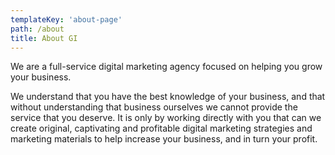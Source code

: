 ```yaml
---
templateKey: 'about-page'
path: /about
title: About GI
---
```

We are a full-service digital marketing agency focused on helping you grow your business. 

We understand that you have the best knowledge of your business, and that without understanding that business ourselves we cannot provide the service that you deserve. It is only by working directly with you that can we create original, captivating and profitable digital marketing strategies and marketing materials to help increase your business, and in turn your profit.
